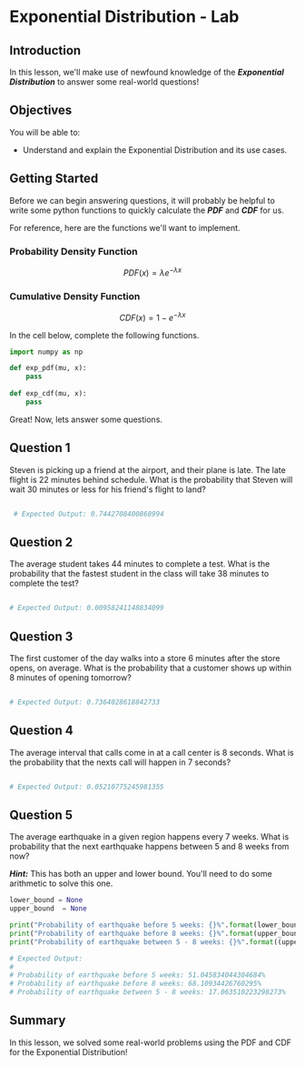 
# Exponential Distribution - Lab

## Introduction

In this lesson, we'll make use of newfound knowledge of the **_Exponential Distribution_** to answer some real-world questions!

## Objectives

You will be able to:

* Understand and explain the Exponential Distribution and its use cases.

## Getting Started

Before we can begin answering questions, it will probably be helpful to write some python functions to quickly calculate the **_PDF_** and **_CDF_** for us.  

For reference, here are the functions we'll want to implement.

### Probability Density Function

$$PDF(x) = \lambda e^{- \lambda x}$$

###  Cumulative Density Function

$$CDF(x) = 1 - e^{- \lambda x}$$

In the cell below, complete the following functions.


```python
import numpy as np

def exp_pdf(mu, x):
    pass
    
def exp_cdf(mu, x):
    pass
```

Great! Now, lets answer some questions.

## Question 1 

Steven is picking up a friend at the airport, and their plane is late. The late flight is 22 minutes behind schedule.  What is the probability that Steven will wait 30 minutes or less for his friend's flight to land?


```python

 # Expected Output: 0.7442708400868994
```

## Question 2

The average student takes 44 minutes to complete a test.  What is the probability that the fastest student in the class will take 38 minutes to complete the test?


```python

# Expected Output: 0.00958241148834099
```

## Question 3

The first customer of the day walks into a store 6 minutes after the store opens, on average.  What is the probability that a customer shows up within 8 minutes of opening tomorrow?


```python

# Expected Output: 0.7364028618842733
```

## Question 4

The average interval that calls come in at a call center is 8 seconds. What is the probability that the nexts call will happen in 7 seconds?


```python

# Expected Output: 0.05210775245981355
```

## Question 5

The average earthquake in a given region happens every 7 weeks.  What is probability that the next earthquake happens between 5 and 8 weeks from now?

**_Hint:_** This has both an upper and lower bound.  You'll need to do some arithmetic to solve this one. 


```python
lower_bound = None
upper_bound  = None

print("Probability of earthquake before 5 weeks: {}%".format(lower_bound * 100))
print("Probability of earthquake before 8 weeks: {}%".format(upper_bound * 100))
print("Probability of earthquake between 5 - 8 weeks: {}%".format((upper_bound - lower_bound) * 100))

# Expected Output: 
# 
# Probability of earthquake before 5 weeks: 51.045834044304684%
# Probability of earthquake before 8 weeks: 68.10934426760295%
# Probability of earthquake between 5 - 8 weeks: 17.063510223298273%
```

## Summary

In this lesson, we solved some real-world problems using the PDF and CDF for the Exponential Distribution!
